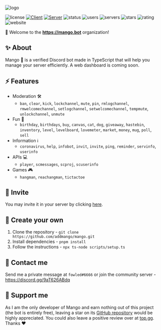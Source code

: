 ![logo](https://user-images.githubusercontent.com/37367577/157241712-865b2909-a499-4138-9f3c-ec6e3dceacbd.png)

![license](https://img.shields.io/github/license/addmango/mango)
[![Client](https://github.com/addmango/mango/actions/workflows/client.yml/badge.svg)](https://github.com/addmango/mango/actions/workflows/client.yml)
[![Server](https://github.com/addmango/mango/actions/workflows/server.yml/badge.svg)](https://github.com/addmango/mango/actions/workflows/server.yml)
![status](https://img.shields.io/badge/status-active-success)
![users](https://img.shields.io/badge/dynamic/json?color=blueviolet&label=users&query=message.users&url=https%3A%2F%2Fapi.mango.bot%2Fstats)
![servers](https://img.shields.io/badge/dynamic/json?color=ff69b4&label=servers&query=message.servers&url=https%3A%2F%2Fapi.mango.bot%2Fstats)
![stars](https://img.shields.io/github/stars/addmango/mango)
![rating](https://img.shields.io/badge/rating-4.8%2F5-orange)
![website](https://img.shields.io/badge/website-mango.bot-critical)

👋 Welcome to the **https://mango.bot** organization!

## ✨ About
Mango 🥭 is a verified Discord bot made in TypeScript that will help you manage your server efficiently. A web dashboard is coming soon. 

## ⚡ Features
- Moderation 🛠️
  - `ban`, `clear`, `kick`, `lockchannel`, `mute`, `pin`, `rmlogchannel`, `rmwelcomechannel`, `setlogchannel`, `setwelcomechannel`, `tempmute`, `unlockchannel`, `unmute`
- Fun 🥳
  - `birthday`, `birthdays`, `buy`, `canvas`, `cat`, `dog`, `giveaway`, `hastebin`, `inventory`, `level`, `levelboard`, `lovemeter`, `market`, `money`, `mug`, `poll`, `sell`
- Information ℹ️
  - `coronavirus`, `help`, `infobot`, `invit`, `invite`, `ping`, `reminder`, `servinfo`, `userinfo`
- APIs 💻
  - `player`, `scmessages`, `scproj`, `scuserinfo`
- Games 🎮
  - `hangman`, `reachangman`, `tictactoe`

## 🔗 Invite
You may invite it in your server by clicking [here](https://go.fowled.club/mango).

## 🧪 Create your own
1. Clone the repository - `git clone https://github.com/addmango/mango.git`
2. Install dependencies - `pnpm install`
3. Follow the instructions - `npx ts-node scripts/setup.ts`

## 📝 Contact me
Send me a private message at `fowled#6666` or join the community server - https://discord.gg/9aT626ABdq

## 🌟 Support me
As I am the only developer of Mango and earn nothing out of this project (the bot is entirely free), leaving a star on its [GitHub repository](https://github.com/addmango/mango) would be highly appreciated.
You could also leave a positive review over at [top.gg](https://top.gg/fr/bot/497443144632238090). Thanks ❤️
